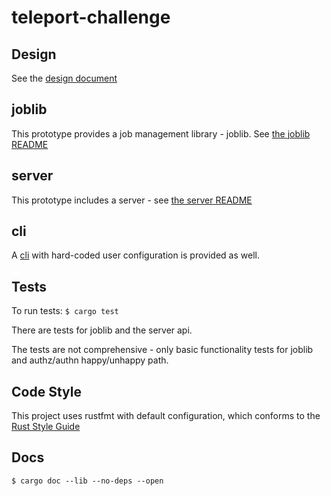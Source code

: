 # teleport-challenge

## Design 

See the [design document](design.md)

## joblib

This prototype provides a job management library - joblib. See [the joblib README](joblib/README.md)

## server

This prototype includes a server - see [the server README](server/README.md)

## cli

A [cli](cli/README.md) with hard-coded user configuration is provided as well.

## Tests

To run tests: `$ cargo test`

There are tests for joblib and the server api.

The tests are not comprehensive - only basic functionality tests for joblib and authz/authn happy/unhappy path.


## Code Style

This project uses rustfmt with default configuration, which conforms to the [Rust Style Guide](https://github.com/rust-dev-tools/fmt-rfcs/blob/master/guide/guide.md)

## Docs

`$ cargo doc --lib --no-deps --open`

